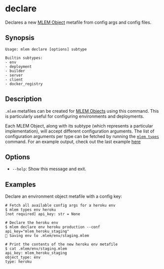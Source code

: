 # declare

Declares a new [MLEM Object](/doc/user-guide/basic-concepts#mlem-objects) metafile from config args and config files.

## Synopsis

```usage
Usage: mlem declare [options] subtype

Builtin subtypes:
- env
- deployment
- builder
- server
- client
- docker_registry
```

## Description

`.mlem` metafiles can be created for
[MLEM Objects](/doc/user-guide/basic-concepts#mlem-objects) using this command.
This is particularly useful for configuring environments and deployments.

Each MLEM Object, along with its subtype (which represents a particular
implementation), will accept different configuration arguments. The list of
configuration arguments per type can be fetched by running the
[`mlem types`](/doc/command-reference/types) command. For an example output,
check out the last example [here](/doc/command-reference/types#examples)

## Options

- `--help`: Show this message and exit.

## Examples

Declare an environment object metafile with a config key:

```cli
# Fetch all available config args for a heroku env
$ mlem types env heroku
[not required] api_key: str = None

# Declare the heroku env
$ mlem declare env heroku production --conf api_key="mlem_heroku_staging"
💾 Saving env to .mlem/env/staging.mlem

# Print the contents of the new heroku env metafile
$ cat .mlem/env/staging.mlem
api_key: mlem_heroku_staging
object_type: env
type: heroku
```
